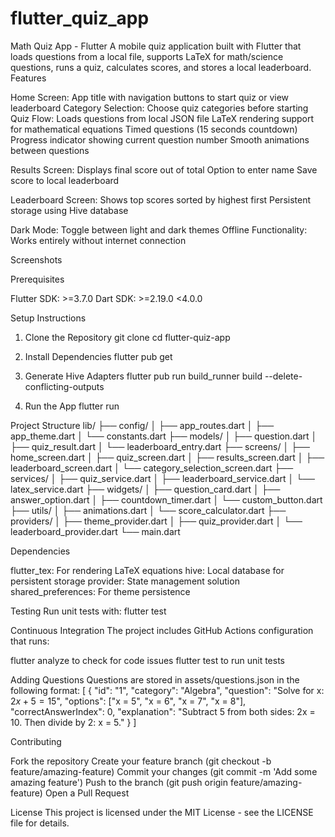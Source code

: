 # flutter_quiz_app

Math Quiz App - Flutter
A mobile quiz application built with Flutter that loads questions from a local file, supports LaTeX for math/science questions, runs a quiz, calculates scores, and stores a local leaderboard.
Features

Home Screen: App title with navigation buttons to start quiz or view leaderboard
Category Selection: Choose quiz categories before starting
Quiz Flow:
Loads questions from local JSON file
LaTeX rendering support for mathematical equations
Timed questions (15 seconds countdown)
Progress indicator showing current question number
Smooth animations between questions


Results Screen:
Displays final score out of total
Option to enter name
Save score to local leaderboard


Leaderboard Screen:
Shows top scores sorted by highest first
Persistent storage using Hive database


Dark Mode: Toggle between light and dark themes
Offline Functionality: Works entirely without internet connection

Screenshots


Prerequisites

Flutter SDK: >=3.7.0
Dart SDK: >=2.19.0 <4.0.0

Setup Instructions
1. Clone the Repository
   git clone <repository-url>
   cd flutter-quiz-app

2. Install Dependencies
   flutter pub get

3. Generate Hive Adapters
   flutter pub run build_runner build --delete-conflicting-outputs

4. Run the App
   flutter run

Project Structure
lib/
├── config/
│   ├── app_routes.dart
│   ├── app_theme.dart
│   └── constants.dart
├── models/
│   ├── question.dart
│   ├── quiz_result.dart
│   └── leaderboard_entry.dart
├── screens/
│   ├── home_screen.dart
│   ├── quiz_screen.dart
│   ├── results_screen.dart
│   ├── leaderboard_screen.dart
│   └── category_selection_screen.dart
├── services/
│   ├── quiz_service.dart
│   ├── leaderboard_service.dart
│   └── latex_service.dart
├── widgets/
│   ├── question_card.dart
│   ├── answer_option.dart
│   ├── countdown_timer.dart
│   └── custom_button.dart
├── utils/
│   ├── animations.dart
│   └── score_calculator.dart
├── providers/
│   ├── theme_provider.dart
│   ├── quiz_provider.dart
│   └── leaderboard_provider.dart
└── main.dart

Dependencies

flutter_tex: For rendering LaTeX equations
hive: Local database for persistent storage
provider: State management solution
shared_preferences: For theme persistence

Testing
Run unit tests with:
flutter test

Continuous Integration
The project includes GitHub Actions configuration that runs:

flutter analyze to check for code issues
flutter test to run unit tests

Adding Questions
Questions are stored in assets/questions.json in the following format:
[
{
"id": "1",
"category": "Algebra",
"question": "Solve for x: $2x + 5 = 15$",
"options": ["x = 5", "x = 6", "x = 7", "x = 8"],
"correctAnswerIndex": 0,
"explanation": "Subtract 5 from both sides: 2x = 10. Then divide by 2: x = 5."
}
]

Contributing

Fork the repository
Create your feature branch (git checkout -b feature/amazing-feature)
Commit your changes (git commit -m 'Add some amazing feature')
Push to the branch (git push origin feature/amazing-feature)
Open a Pull Request

License
This project is licensed under the MIT License - see the LICENSE file for details.